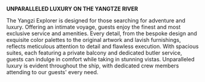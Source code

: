 **UNPARALLELED LUXURY ON THE YANGTZE RIVER**

The Yangzi Explorer is designed for those searching for adventure and luxury. Offering an intimate voyage, guests enjoy the finest and most exclusive service and amenities. 
Every detail, from the bespoke design and exquisite color palettes to the original artwork and lavish furnishings, reflects meticulous attention to detail and flawless execution.
With spacious suites, each featuring a private balcony and dedicated butler service, guests can indulge in comfort while taking in stunning vistas. Unparalleled luxury is evident throughout the ship, with dedicated crew members attending to our guests' every need.

